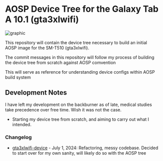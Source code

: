 # AOSP Device Tree for the Galaxy Tab A 10.1 (gta3xlwifi)

![graphic](https://blogger.googleusercontent.com/img/b/R29vZ2xl/AVvXsEg9MZ26MCfyE5k66dnDkFBh6W9Uax1IrHwbK4Wz8WjArRsDHp9b4K9B2CreON5xt6KwWrpTERxmLXIj0WY70QXml0mcXfxUrWL6CYcJiFuYln3m5S6h2_jkpDd5gU1oJ67pttXIjF-ZalsystKsTx8SVIlC1rms-aaHy5sSfVohHta63_WjPCGUUuT3/s1600/Android_Android14DPI_1024x512.png)

This repository will contain the device tree necessary to build an initial AOSP image for the SM-T510 (gta3xlwifi).

The commit messages in this repository will follow my process of building the device tree from scratch against AOSP comvention

This will serve as reference for understanding device configs within AOSP build system

## Development Notes

I have left my development on the backburner as of late, medical studies take precedence over free time. Wish it was not the case.

- Starting my device tree from scratch, and aiming to carry out what I intended.

### Changelog

- [gta3xlwifi-device](https://github.com/gta3xlwifi-dev/android_device_samsung_gta3xlwifi) - July 1, 2024: Refactoring, messy codebase. Decided to start over for my own sanity, will likely do so with the AOSP tree
